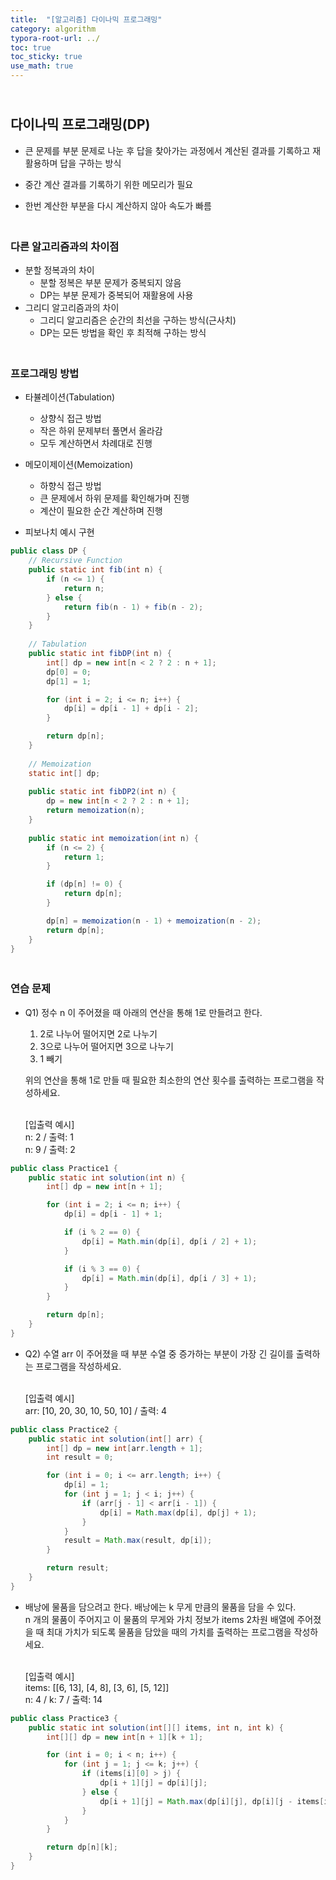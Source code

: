 ```yaml
---
title:  "[알고리즘] 다이나믹 프로그래밍"
category: algorithm
typora-root-url: ../
toc: true
toc_sticky: true
use_math: true
---
```


## <br>다이나믹 프로그래밍(DP)

- 큰 문제를 부분 문제로 나눈 후 답을 찾아가는 과정에서 계산된 결과를 기록하고 재활용하며 답을 구하는 방식
  
- 중간 계산 결과를 기록하기 위한 메모리가 필요
  
- 한번 계산한 부분을 다시 계산하지 않아 속도가 빠름



### <br>다른 알고리즘과의 차이점

- 분할 정복과의 차이
  - 분할 정복은 부분 문제가 중복되지 않음
  - DP는 부분 문제가 중복되어 재활용에 사용
- 그리디 알고리즘과의 차이
  - 그리디 알고리즘은 순간의 최선을 구하는 방식(근사치)
  - DP는 모든 방법을 확인 후 최적해 구하는 방식



### <br>프로그래밍 방법

- 타뷸레이션(Tabulation)
  - 상향식 접근 방법
  - 작은 하위 문제부터 풀면서 올라감
  - 모두 계산하면서 차례대로 진행

- 메모이제이션(Memoization)
  - 하향식 접근 방법
  - 큰 문제에서 하위 문제를 확인해가며 진행
  - 계산이 필요한 순간 계산하며 진행

- 피보나치 예시 구현

```java
public class DP {
    // Recursive Function
    public static int fib(int n) {
        if (n <= 1) {
            return n;
        } else {
            return fib(n - 1) + fib(n - 2);
        }
    }
    
    // Tabulation
    public static int fibDP(int n) {
        int[] dp = new int[n < 2 ? 2 : n + 1];
        dp[0] = 0;
        dp[1] = 1;

        for (int i = 2; i <= n; i++) {
            dp[i] = dp[i - 1] + dp[i - 2];
        }

        return dp[n];
    }
    
    // Memoization
    static int[] dp;
    
    public static int fibDP2(int n) {
        dp = new int[n < 2 ? 2 : n + 1];
        return memoization(n);
    }
    
    public static int memoization(int n) {
        if (n <= 2) {
            return 1;
        }

        if (dp[n] != 0) {
            return dp[n];
        }

        dp[n] = memoization(n - 1) + memoization(n - 2);
        return dp[n];
    }
}
```



### <br>연습 문제

- Q1) 정수 n 이 주어졌을 때 아래의 연산을 통해 1로 만들려고 한다.

  1. 2로 나누어 떨어지면 2로 나누기
  2. 3으로 나누어 떨어지면 3으로 나누기
  3. 1 빼기

  위의 연산을 통해 1로 만들 때 필요한 최소한의 연산 횟수를 출력하는 프로그램을 작성하세요.

  <br>[입출력 예시]<br>
  n: 2 / 출력: 1<br>n: 9 / 출력: 2

```java
public class Practice1 {
    public static int solution(int n) {
        int[] dp = new int[n + 1];

        for (int i = 2; i <= n; i++) {
            dp[i] = dp[i - 1] + 1;

            if (i % 2 == 0) {
                dp[i] = Math.min(dp[i], dp[i / 2] + 1);
            }

            if (i % 3 == 0) {
                dp[i] = Math.min(dp[i], dp[i / 3] + 1);
            }
        }

        return dp[n];
    }
}
```

- Q2) 수열 arr 이 주어졌을 때 부분 수열 중 증가하는 부분이 가장 긴 길이를 출력하는 프로그램을 작성하세요.

  <br>[입출력 예시]<br>arr: [10, 20, 30, 10, 50, 10] / 출력: 4

```java
public class Practice2 {
    public static int solution(int[] arr) {
        int[] dp = new int[arr.length + 1];
        int result = 0;

        for (int i = 0; i <= arr.length; i++) {
            dp[i] = 1;
            for (int j = 1; j < i; j++) {
                if (arr[j - 1] < arr[i - 1]) {
                    dp[i] = Math.max(dp[i], dp[j] + 1);
                }
            }
            result = Math.max(result, dp[i]);
        }

        return result;
    }
}
```

- 배낭에 물품을 담으려고 한다. 배낭에는 k 무게 만큼의 물품을 담을 수 있다.<br>n 개의 물품이 주어지고 이 물품의 무게와 가치 정보가 items 2차원 배열에 주어졌을 때 최대 가치가 되도록 물품을 담았을 때의 가치를 출력하는 프로그램을 작성하세요.

  <br>[입출력 예시]<br>
  items: [[6, 13], [4, 8], [3, 6], [5, 12]]<br>
  n: 4 / k: 7 / 출력: 14

```java
public class Practice3 {
    public static int solution(int[][] items, int n, int k) {
        int[][] dp = new int[n + 1][k + 1];

        for (int i = 0; i < n; i++) {
            for (int j = 1; j <= k; j++) {
                if (items[i][0] > j) {
                    dp[i + 1][j] = dp[i][j];
                } else {
                    dp[i + 1][j] = Math.max(dp[i][j], dp[i][j - items[i][0]] + items[i][1]);
                }
            }
        }

        return dp[n][k];
    }
}
```

